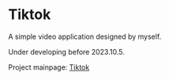 # Tiktok

A simple video application designed by myself.

Under developing before 2023.10.5.

Project mainpage: [Tiktok](http://101.43.169.95:8000/file/html/tiktok-mainpage.html)
